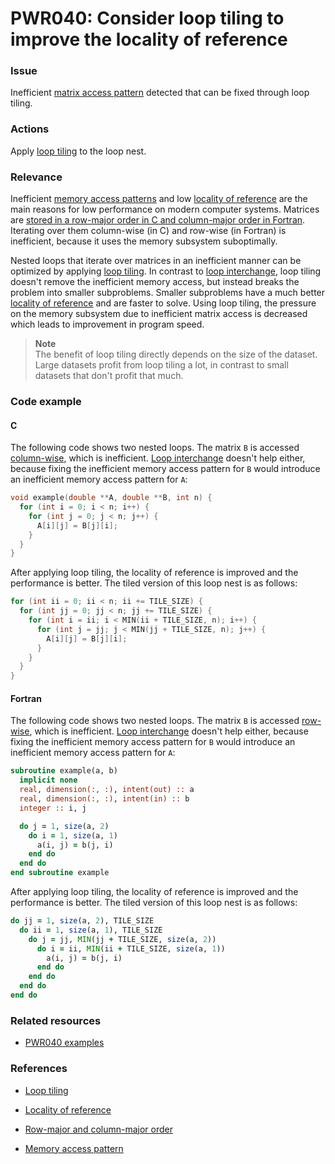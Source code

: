 # PWR040: Consider loop tiling to improve the locality of reference

### Issue

Inefficient
[matrix access pattern](../../Glossary/Row-major-and-column-major-order.md) detected
that can be fixed through loop tiling.

### Actions

Apply [loop tiling](../../Glossary/Loop-tiling.md) to the loop nest.

### Relevance

Inefficient [memory access patterns](../../Glossary/Memory-access-pattern.md) and low
[locality of reference](../../Glossary/Locality-of-reference.md) are the main reasons
for low performance on modern computer systems. Matrices are
[stored in a row-major order in C and column-major order in Fortran](../../Glossary/Row-major-and-column-major-order.md).
Iterating over them column-wise (in C) and row-wise (in Fortran) is inefficient,
because it uses the memory subsystem suboptimally.

Nested loops that iterate over matrices in an inefficient manner can be
optimized by applying [loop tiling](../../Glossary/Loop-tiling.md). In contrast to
[loop interchange](../../Glossary/Loop-interchange.md), loop tiling doesn't remove
the inefficient memory access, but instead breaks the problem into smaller
subproblems. Smaller subproblems have a much better
[locality of reference](../../Glossary/Locality-of-reference.md) and are faster to
solve. Using loop tiling, the pressure on the memory subsystem due to
inefficient matrix access is decreased which leads to improvement in program
speed.

>**Note**  
>The benefit of loop tiling directly depends on the size of the dataset. Large
>datasets profit from loop tiling a lot, in contrast to small datasets that
>don't profit that much.

### Code example

#### C

The following code shows two nested loops. The matrix `B` is accessed
[column-wise](../../Glossary/Row-major-and-column-major-order.md), which is
inefficient. [Loop interchange](../../Glossary/Loop-interchange.md) doesn't help
either, because fixing the inefficient memory access pattern for `B` would
introduce an inefficient memory access pattern for `A`:

```c
void example(double **A, double **B, int n) {
  for (int i = 0; i < n; i++) {
    for (int j = 0; j < n; j++) {
      A[i][j] = B[j][i];
    }
  }
}
```

After applying loop tiling, the locality of reference is improved and the
performance is better. The tiled version of this loop nest is as follows:

```c
for (int ii = 0; ii < n; ii += TILE_SIZE) {
  for (int jj = 0; jj < n; jj += TILE_SIZE) {
    for (int i = ii; i < MIN(ii + TILE_SIZE, n); i++) {
      for (int j = jj; j < MIN(jj + TILE_SIZE, n); j++) {
        A[i][j] = B[j][i];
      }
    }
  }
}
```

#### Fortran

The following code shows two nested loops. The matrix `B` is accessed
[row-wise](../../Glossary/Row-major-and-column-major-order.md), which is
inefficient. [Loop interchange](../../Glossary/Loop-interchange.md) doesn't
help either, because fixing the inefficient memory access pattern for `B` would
introduce an inefficient memory access pattern for `A`:

```f90
subroutine example(a, b)
  implicit none
  real, dimension(:, :), intent(out) :: a
  real, dimension(:, :), intent(in) :: b
  integer :: i, j

  do j = 1, size(a, 2)
    do i = 1, size(a, 1)
      a(i, j) = b(j, i)
    end do
  end do
end subroutine example
```

After applying loop tiling, the locality of reference is improved and the
performance is better. The tiled version of this loop nest is as follows:

```f90
do jj = 1, size(a, 2), TILE_SIZE
  do ii = 1, size(a, 1), TILE_SIZE
    do j = jj, MIN(jj + TILE_SIZE, size(a, 2))
      do i = ii, MIN(ii + TILE_SIZE, size(a, 1))
        a(i, j) = b(j, i)
      end do
    end do
  end do
end do
```

### Related resources

* [PWR040 examples](../PWR040/)

### References

* [Loop tiling](../../Glossary/Loop-tiling.md)

* [Locality of reference](../../Glossary/Locality-of-reference.md)

* [Row-major and column-major order](../../Glossary/Row-major-and-column-major-order.md)

* [Memory access pattern](../../Glossary/Memory-access-pattern.md)
